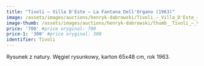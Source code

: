 ```yaml
---
title: "Tivoli – Villa D'Este – La Fantana Dell'Organo (1963)"
image: /assets/images/auctions/henryk-dabrowski/Tivoli_–_Villa_D'Este_–_La_Fantana_Dell'Organo_(1963).jpg
image-thumb: /assets/images/auctions/henryk-dabrowski/thumb__Tivoli_–_Villa_D'Este_–_La_Fantana_Dell'Organo_(1963).jpg
price: '700' #price oryginal: 700
price-1: '300' #price oryginal: 300
identifier: Tivoli
---
```


Rysunek z natury. Węgiel rysunkowy, karton 65x48 cm, rok 1963.